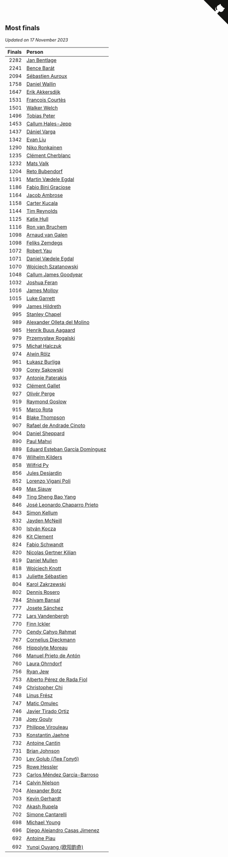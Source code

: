 ## Most finals

*Updated on 17 November 2023*

| Finals | Person |
| ---: | :--- |
| 2282 | [Jan Bentlage](https://www.worldcubeassociation.org/persons/2010BENT01) |
| 2241 | [Bence Barát](https://www.worldcubeassociation.org/persons/2008BARA01) |
| 2094 | [Sébastien Auroux](https://www.worldcubeassociation.org/persons/2008AURO01) |
| 1758 | [Daniel Wallin](https://www.worldcubeassociation.org/persons/2013WALL03) |
| 1647 | [Erik Akkersdijk](https://www.worldcubeassociation.org/persons/2005AKKE01) |
| 1531 | [François Courtès](https://www.worldcubeassociation.org/persons/2008COUR01) |
| 1501 | [Walker Welch](https://www.worldcubeassociation.org/persons/2011WELC01) |
| 1496 | [Tobias Peter](https://www.worldcubeassociation.org/persons/2014PETE03) |
| 1453 | [Callum Hales-Jepp](https://www.worldcubeassociation.org/persons/2012HALE01) |
| 1437 | [Dániel Varga](https://www.worldcubeassociation.org/persons/2008VARG01) |
| 1342 | [Evan Liu](https://www.worldcubeassociation.org/persons/2009LIUE01) |
| 1290 | [Niko Ronkainen](https://www.worldcubeassociation.org/persons/2010RONK01) |
| 1235 | [Clément Cherblanc](https://www.worldcubeassociation.org/persons/2014CHER05) |
| 1232 | [Mats Valk](https://www.worldcubeassociation.org/persons/2007VALK01) |
| 1204 | [Reto Bubendorf](https://www.worldcubeassociation.org/persons/2012BUBE01) |
| 1191 | [Martin Vædele Egdal](https://www.worldcubeassociation.org/persons/2013EGDA02) |
| 1186 | [Fabio Bini Graciose](https://www.worldcubeassociation.org/persons/2010GRAC02) |
| 1164 | [Jacob Ambrose](https://www.worldcubeassociation.org/persons/2010AMBR01) |
| 1158 | [Carter Kucala](https://www.worldcubeassociation.org/persons/2015KUCA01) |
| 1144 | [Tim Reynolds](https://www.worldcubeassociation.org/persons/2005REYN01) |
| 1125 | [Katie Hull](https://www.worldcubeassociation.org/persons/2010HULL01) |
| 1116 | [Ron van Bruchem](https://www.worldcubeassociation.org/persons/2003BRUC01) |
| 1098 | [Arnaud van Galen](https://www.worldcubeassociation.org/persons/2006GALE01) |
| 1098 | [Feliks Zemdegs](https://www.worldcubeassociation.org/persons/2009ZEMD01) |
| 1072 | [Robert Yau](https://www.worldcubeassociation.org/persons/2009YAUR01) |
| 1071 | [Daniel Vædele Egdal](https://www.worldcubeassociation.org/persons/2013EGDA01) |
| 1070 | [Wojciech Szatanowski](https://www.worldcubeassociation.org/persons/2011SZAT01) |
| 1048 | [Callum James Goodyear](https://www.worldcubeassociation.org/persons/2012GOOD02) |
| 1032 | [Joshua Feran](https://www.worldcubeassociation.org/persons/2011FERA01) |
| 1016 | [James Molloy](https://www.worldcubeassociation.org/persons/2011MOLL01) |
| 1015 | [Luke Garrett](https://www.worldcubeassociation.org/persons/2017GARR05) |
| 999 | [James Hildreth](https://www.worldcubeassociation.org/persons/2009HILD01) |
| 995 | [Stanley Chapel](https://www.worldcubeassociation.org/persons/2016CHAP04) |
| 989 | [Alexander Olleta del Molino](https://www.worldcubeassociation.org/persons/2008OLLE01) |
| 985 | [Henrik Buus Aagaard](https://www.worldcubeassociation.org/persons/2006BUUS01) |
| 979 | [Przemysław Rogalski](https://www.worldcubeassociation.org/persons/2013ROGA02) |
| 975 | [Michał Halczuk](https://www.worldcubeassociation.org/persons/2006HALC01) |
| 974 | [Alwin Rölz](https://www.worldcubeassociation.org/persons/2016ROLZ01) |
| 961 | [Łukasz Burliga](https://www.worldcubeassociation.org/persons/2013BURL01) |
| 939 | [Corey Sakowski](https://www.worldcubeassociation.org/persons/2011SAKO01) |
| 937 | [Antonie Paterakis](https://www.worldcubeassociation.org/persons/2012PATE01) |
| 932 | [Clément Gallet](https://www.worldcubeassociation.org/persons/2004GALL02) |
| 927 | [Olivér Perge](https://www.worldcubeassociation.org/persons/2007PERG01) |
| 919 | [Raymond Goslow](https://www.worldcubeassociation.org/persons/2014GOSL01) |
| 915 | [Marco Rota](https://www.worldcubeassociation.org/persons/2009ROTA01) |
| 914 | [Blake Thompson](https://www.worldcubeassociation.org/persons/2010THOM03) |
| 907 | [Rafael de Andrade Cinoto](https://www.worldcubeassociation.org/persons/2007CINO01) |
| 904 | [Daniel Sheppard](https://www.worldcubeassociation.org/persons/2009SHEP01) |
| 890 | [Paul Mahvi](https://www.worldcubeassociation.org/persons/2012MAHV01) |
| 889 | [Eduard Esteban García Domínguez](https://www.worldcubeassociation.org/persons/2011EDUA01) |
| 876 | [Wilhelm Kilders](https://www.worldcubeassociation.org/persons/2010KILD02) |
| 858 | [Wilfrid Py](https://www.worldcubeassociation.org/persons/2016PYWI01) |
| 856 | [Jules Desjardin](https://www.worldcubeassociation.org/persons/2010DESJ01) |
| 852 | [Lorenzo Vigani Poli](https://www.worldcubeassociation.org/persons/2007POLI01) |
| 849 | [Max Siauw](https://www.worldcubeassociation.org/persons/2017SIAU02) |
| 849 | [Ting Sheng Bao Yang](https://www.worldcubeassociation.org/persons/2008BAOY01) |
| 846 | [José Leonardo Chaparro Prieto](https://www.worldcubeassociation.org/persons/2011CHAP01) |
| 843 | [Simon Kellum](https://www.worldcubeassociation.org/persons/2016KELL12) |
| 832 | [Jayden McNeill](https://www.worldcubeassociation.org/persons/2012MCNE01) |
| 830 | [István Kocza](https://www.worldcubeassociation.org/persons/2005KOCZ01) |
| 826 | [Kit Clement](https://www.worldcubeassociation.org/persons/2008CLEM01) |
| 824 | [Fabio Schwandt](https://www.worldcubeassociation.org/persons/2014SCHW02) |
| 820 | [Nicolas Gertner Kilian](https://www.worldcubeassociation.org/persons/2013GERT01) |
| 819 | [Daniel Mullen](https://www.worldcubeassociation.org/persons/2016MULL04) |
| 818 | [Wojciech Knott](https://www.worldcubeassociation.org/persons/2011KNOT01) |
| 813 | [Juliette Sébastien](https://www.worldcubeassociation.org/persons/2014SEBA01) |
| 804 | [Karol Zakrzewski](https://www.worldcubeassociation.org/persons/2014ZAKR01) |
| 802 | [Dennis Rosero](https://www.worldcubeassociation.org/persons/2010ROSE03) |
| 784 | [Shivam Bansal](https://www.worldcubeassociation.org/persons/2011BANS02) |
| 777 | [Josete Sánchez](https://www.worldcubeassociation.org/persons/2015SANC18) |
| 772 | [Lars Vandenbergh](https://www.worldcubeassociation.org/persons/2003VAND01) |
| 770 | [Finn Ickler](https://www.worldcubeassociation.org/persons/2012ICKL01) |
| 770 | [Cendy Cahyo Rahmat](https://www.worldcubeassociation.org/persons/2010RAHM02) |
| 767 | [Cornelius Dieckmann](https://www.worldcubeassociation.org/persons/2009DIEC01) |
| 766 | [Hippolyte Moreau](https://www.worldcubeassociation.org/persons/2008MORE02) |
| 766 | [Manuel Prieto de Antón](https://www.worldcubeassociation.org/persons/2015ANTO04) |
| 760 | [Laura Ohrndorf](https://www.worldcubeassociation.org/persons/2009OHRN01) |
| 756 | [Ryan Jew](https://www.worldcubeassociation.org/persons/2008JEWR01) |
| 753 | [Alberto Pérez de Rada Fiol](https://www.worldcubeassociation.org/persons/2011FIOL01) |
| 749 | [Christopher Chi](https://www.worldcubeassociation.org/persons/2014CHIC01) |
| 748 | [Linus Frész](https://www.worldcubeassociation.org/persons/2011FRES01) |
| 747 | [Matic Omulec](https://www.worldcubeassociation.org/persons/2010OMUL02) |
| 746 | [Javier Tirado Ortiz](https://www.worldcubeassociation.org/persons/2009TIRA01) |
| 738 | [Joey Gouly](https://www.worldcubeassociation.org/persons/2007GOUL01) |
| 737 | [Philippe Virouleau](https://www.worldcubeassociation.org/persons/2008VIRO01) |
| 733 | [Konstantin Jaehne](https://www.worldcubeassociation.org/persons/2015JAEH01) |
| 732 | [Antoine Cantin](https://www.worldcubeassociation.org/persons/2010CANT02) |
| 731 | [Brian Johnson](https://www.worldcubeassociation.org/persons/2013JOHN10) |
| 730 | [Lev Golub (Лев Голуб)](https://www.worldcubeassociation.org/persons/2014HOLU01) |
| 725 | [Rowe Hessler](https://www.worldcubeassociation.org/persons/2007HESS01) |
| 723 | [Carlos Méndez García-Barroso](https://www.worldcubeassociation.org/persons/2010GARC02) |
| 714 | [Calvin Nielson](https://www.worldcubeassociation.org/persons/2014NIEL03) |
| 704 | [Alexander Botz](https://www.worldcubeassociation.org/persons/2013BOTZ01) |
| 703 | [Kevin Gerhardt](https://www.worldcubeassociation.org/persons/2013GERH01) |
| 702 | [Akash Rupela](https://www.worldcubeassociation.org/persons/2012RUPE01) |
| 702 | [Simone Cantarelli](https://www.worldcubeassociation.org/persons/2012CANT02) |
| 698 | [Michael Young](https://www.worldcubeassociation.org/persons/2008YOUN02) |
| 696 | [Diego Alejandro Casas Jimenez](https://www.worldcubeassociation.org/persons/2014JIME05) |
| 692 | [Antoine Piau](https://www.worldcubeassociation.org/persons/2008PIAU01) |
| 692 | [Yunqi Ouyang (欧阳韵奇)](https://www.worldcubeassociation.org/persons/2007YUNQ01) |


<a href="https://github.com/jonatanklosko/wca_statistics" class="github-corner" aria-label="View source on Github"><svg width="80" height="80" viewBox="0 0 250 250" style="fill:#151513; color:#fff; position: absolute; top: 0; border: 0; right: 0;" aria-hidden="true"><path d="M0,0 L115,115 L130,115 L142,142 L250,250 L250,0 Z"></path><path d="M128.3,109.0 C113.8,99.7 119.0,89.6 119.0,89.6 C122.0,82.7 120.5,78.6 120.5,78.6 C119.2,72.0 123.4,76.3 123.4,76.3 C127.3,80.9 125.5,87.3 125.5,87.3 C122.9,97.6 130.6,101.9 134.4,103.2" fill="currentColor" style="transform-origin: 130px 106px;" class="octo-arm"></path><path d="M115.0,115.0 C114.9,115.1 118.7,116.5 119.8,115.4 L133.7,101.6 C136.9,99.2 139.9,98.4 142.2,98.6 C133.8,88.0 127.5,74.4 143.8,58.0 C148.5,53.4 154.0,51.2 159.7,51.0 C160.3,49.4 163.2,43.6 171.4,40.1 C171.4,40.1 176.1,42.5 178.8,56.2 C183.1,58.6 187.2,61.8 190.9,65.4 C194.5,69.0 197.7,73.2 200.1,77.6 C213.8,80.2 216.3,84.9 216.3,84.9 C212.7,93.1 206.9,96.0 205.4,96.6 C205.1,102.4 203.0,107.8 198.3,112.5 C181.9,128.9 168.3,122.5 157.7,114.1 C157.9,116.9 156.7,120.9 152.7,124.9 L141.0,136.5 C139.8,137.7 141.6,141.9 141.8,141.8 Z" fill="currentColor" class="octo-body"></path></svg></a><style>.github-corner:hover .octo-arm{animation:octocat-wave 560ms ease-in-out}@keyframes octocat-wave{0%,100%{transform:rotate(0)}20%,60%{transform:rotate(-25deg)}40%,80%{transform:rotate(10deg)}}@media (max-width:500px){.github-corner:hover .octo-arm{animation:none}.github-corner .octo-arm{animation:octocat-wave 560ms ease-in-out}}</style>
